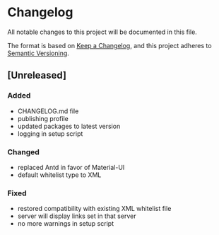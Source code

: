 # Changelog

All notable changes to this project will be documented in this file.

The format is based on [Keep a Changelog](https://keepachangelog.com/en/1.0.0/),
and this project adheres to [Semantic Versioning](https://semver.org/spec/v2.0.0.html).

## [Unreleased]

### Added

- CHANGELOG.md file
- publishing profile
- updated packages to latest version
- logging in setup script

### Changed

- replaced Antd in favor of Material-UI
- default whitelist type to XML

### Fixed

- restored compatibility with existing XML whitelist file
- server will display links set in that server
- no more warnings in setup script

<!-- ## [1.0.0] - 2017-06-20 -->
<!-- Added
Changed
Deprecated
Removed
Fixed
Security -->
